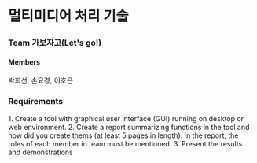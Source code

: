 <h1>멀티미디어 처리 기술</h1>
<h3>Team 가보자고(Let's go!)</h3>
<h4>Members</h4>
<a> 박희선, 손묘경, 이호은 </a>

<h3>Requirements</h3>
<a>
1. Create a tool with graphical user interface (GUI) running on desktop or web environment.
2. Create a report summarizing functions in the tool and how did you create thems (at least 5 pages in length). In the report, the roles of each member in team must be mentioned.
3. Present the results and demonstrations
</a>
